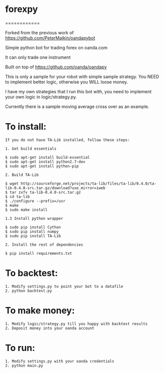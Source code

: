 # forexpy
============

Forked from the previous work of https://github.com/PeterMalkin/oandapybot

Simple python bot for trading forex on oanda.com

It can only trade one instrument

Built on top of https://github.com/oanda/oandapy

This is only a sample for your robot with simple
sample strategy. You NEED to implement better logic,
otherwise you WILL loose money.

I have my own strategies that I run this bot with,
you need to implement your own logic in logic/strategy.py.

Currently there is a sample moving average cross over
as an example.

To install:
===========

	If you do not have TA-Lib installed, follow these steps:

	1. Get build essentials

	$ sudo apt-get install build-essential
	$ sudo apt-get install python2.7-dev
	$ sudo apt-get install python-pip

	2. Build TA-Lib

	$ wget http://sourceforge.net/projects/ta-lib/files/ta-lib/0.4.0/ta-lib-0.4.0-src.tar.gz/download?use_mirror=iweb
	$ tar zxfv ta-lib-0.4.0-src.tar.gz
	$ cd ta-lib
	$ ./configure --prefix=/usr
	$ make
	$ sudo make install

	1.3 Install python wrapper

	$ sudo pip install Cython
	$ sudo pip install numpy
	$ sudo pip install TA-Lib

	2. Install the rest of dependencies

	$ pip install requirements.txt


To backtest:
============

	1. Modify settings.py to point your bot to a datafile
	2. python backtest.py

To make money:
============

	1. Modify logic/strategy.py till you happy with backtest results
	2. Deposit money into your oanda account

To run:
=======

	1. Modify settings.py with your oanda credentials
	2. python main.py
